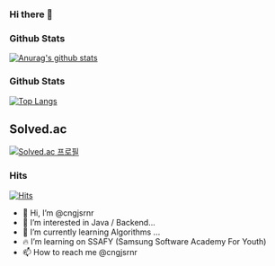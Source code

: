 

<!--
**cngjsrnr/cngjsrnr** is a ✨ _special_ ✨ repository because its `README.md` (this file) appears on your GitHub profile.

Here are some ideas to get you started:

- 🔭 I’m currently working on ...
- 🌱 I’m currently learning ...
- 👯 I’m looking to collaborate on ...
- 🤔 I’m looking for help with ...
- 💬 Ask me about ...
- 📫 How to reach me: ...
- 😄 Pronouns: ...
- ⚡ Fun fact: ...
-->
### Hi there 👋

### Github Stats

[![Anurag's github stats](https://github-readme-stats.vercel.app/api?username=cngjsrnr)](https://github.com/anuraghazra/github-readme-stats)



### Github Stats

<!-- [![Anurag's github stats](https://github-readme-stats.vercel.app/api?username=cngjsrnr)](https://github.com/anuraghazra/github-readme-stats) -->

 

[![Top Langs](https://github-readme-stats.vercel.app/api/top-langs/?username=cngjsrnr&layout=compact)](https://github.com/anuraghazra/github-readme-stats)


## Solved.ac 
[![Solved.ac
프로필](http://mazassumnida.wtf/api/v2/generate_badge?boj=cngjsrnr)](https://solved.ac/cngjsrnr)


### Hits
[![Hits](https://hits.seeyoufarm.com/api/count/incr/badge.svg?url=https%3A%2F%2Fgithub.com%2Fdnl7qjs&count_bg=%2379C83D&title_bg=%23555555&icon=&icon_color=%23E7E7E7&title=hits&edge_flat=false)](https://hits.seeyoufarm.com)


- :wave: Hi, I’m @cngjsrnr
- :eyes: I’m interested in Java / Backend...
- :seedling: I’m currently learning Algorithms ...
- :fire: I’m learning on SSAFY (Samsung Software Academy For Youth) 
- :mailbox: How to reach me @cngjsrnr

<!---
edenist-x-x/edenist-x-x is a :sparkles: special :sparkles: repository because its README.md (this file) appears on your GitHub profile.
You can click the Preview link to take a look at your changes.
--->
